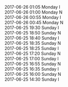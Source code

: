 2017-06-26 01:05 Monday  I  
2017-06-26 01:00 Monday  N  
2017-06-26 00:55 Monday  I  
2017-06-26 00:45 Monday  N  
2017-06-25 19:30 Sunday  I  
2017-06-25 18:50 Sunday  N  
2017-06-25 18:40 Sunday  I  
2017-06-25 18:35 Sunday  N  
2017-06-25 18:25 Sunday  I  
2017-06-25 17:20 Sunday  N  
2017-06-25 17:00 Sunday  I  
2017-06-25 16:55 Sunday  N  
2017-06-25 16:35 Sunday  I  
2017-06-25 16:00 Sunday  N  
2017-06-25 14:30 Sunday  I  
